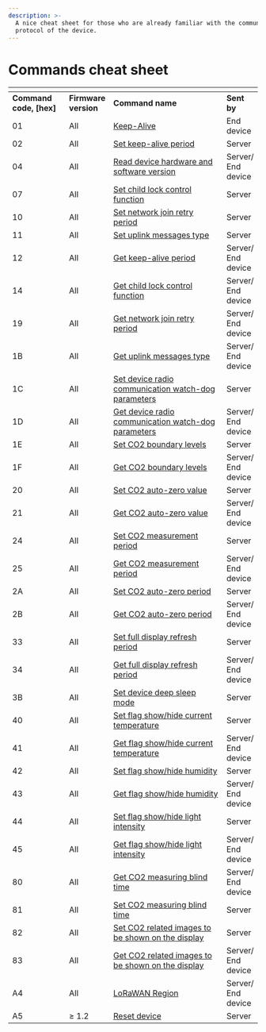 ```yaml
---
description: >-
  A nice cheat sheet for those who are already familiar with the communication
  protocol of the device.
---
```


# Commands cheat sheet



<table data-header-hidden><thead><tr><th width="140.66666666666669"></th><th></th><th width="429"></th><th></th></tr></thead><tbody><tr><td><strong>Command code, [hex]</strong></td><td><strong>Firmware version</strong></td><td><strong>Command name</strong></td><td><strong>Sent by</strong></td></tr><tr><td>01</td><td>All</td><td><a href="keep-alive.md">Keep-Alive</a></td><td>End device</td></tr><tr><td>02</td><td>All</td><td><a href="keep-alive.md#set">Set keep-alive period</a></td><td>Server</td></tr><tr><td>04</td><td>All</td><td><a href="get-firmware-and-hardware-version.md">Read device hardware and software version</a></td><td>Server/ End device</td></tr><tr><td>07</td><td>All</td><td><a href="child-lock.md#set">Set child lock control function</a></td><td>Server</td></tr><tr><td>10</td><td>All</td><td><a href="network-related-settings-and-others.md#set">Set network join retry period</a></td><td>Server</td></tr><tr><td>11</td><td>All</td><td><a href="uplink-types.md#set-uplink-messages-type-command-explanation">Set uplink messages type</a></td><td>Server</td></tr><tr><td>12</td><td>All</td><td><a href="keep-alive.md#get">Get keep-alive period</a></td><td>Server/ End device</td></tr><tr><td>14</td><td>All</td><td><a href="child-lock.md#get">Get child lock control function</a></td><td>Server/ End device</td></tr><tr><td>19</td><td>All</td><td><a href="network-related-settings-and-others.md#get">Get network join retry period</a></td><td>Server/ End device</td></tr><tr><td>1B</td><td>All</td><td><a href="uplink-types.md#get-uplink-messages-type-command-explanation">Get uplink messages type</a></td><td>Server/ End device</td></tr><tr><td>1C</td><td>All</td><td><a href="network-related-settings-and-others.md#set-1">Set device radio communication watch-dog parameters</a></td><td>Server</td></tr><tr><td>1D</td><td>All</td><td><a href="network-related-settings-and-others.md#get-1">Get device radio communication watch-dog parameters</a></td><td>Server/ End device</td></tr><tr><td>1E</td><td>All</td><td><a href="co2-measurement-settings.md#set-1">Set CO2 boundary levels</a></td><td>Server</td></tr><tr><td>1F</td><td>All</td><td><a href="co2-measurement-settings.md#get-1">Get CO2 boundary levels</a></td><td>Server/ End device</td></tr><tr><td>20</td><td>All</td><td><a href="co2-measurement-settings.md#set-2">Set CO2 auto-zero value</a></td><td>Server</td></tr><tr><td>21</td><td>All</td><td><a href="co2-measurement-settings.md#get-2">Get CO2 auto-zero value</a></td><td>Server/ End device</td></tr><tr><td>24</td><td>All</td><td><a href="co2-measurement-settings.md#set-3">Set CO2 measurement period</a></td><td>Server</td></tr><tr><td>25</td><td>All</td><td><a href="co2-measurement-settings.md#get-3">Get CO2 measurement period</a></td><td>Server/ End device</td></tr><tr><td>2A</td><td>All</td><td><a href="co2-measurement-settings.md#set-4">Set CO2 auto-zero period</a></td><td>Server</td></tr><tr><td>2B</td><td>All</td><td><a href="co2-measurement-settings.md#get-4">Get CO2 auto-zero period</a></td><td>Server/ End device</td></tr><tr><td>33</td><td>All</td><td><a href="network-related-settings-and-others.md#set-2">Set full display refresh period</a></td><td>Server</td></tr><tr><td>34</td><td>All</td><td><a href="network-related-settings-and-others.md#get-2">Get full display refresh period</a></td><td>Server/ End device</td></tr><tr><td>3B</td><td>All</td><td><a href="network-related-settings-and-others.md#deep-sleep-activation">Set device deep sleep mode</a></td><td>Server</td></tr><tr><td>40</td><td>All</td><td><a href="hiding-data-from-the-display.md#set">Set flag show/hide current temperature</a></td><td>Server</td></tr><tr><td>41</td><td>All</td><td><a href="hiding-data-from-the-display.md#get">Get flag show/hide current temperature</a></td><td>Server/ End device</td></tr><tr><td>42</td><td>All</td><td><a href="hiding-data-from-the-display.md#set-1">Set flag show/hide humidity</a></td><td>Server</td></tr><tr><td>43</td><td>All</td><td><a href="hiding-data-from-the-display.md#get-1">Get flag show/hide humidity</a></td><td>Server/ End device</td></tr><tr><td>44</td><td>All</td><td><a href="hiding-data-from-the-display.md#set-2">Set flag show/hide light intensity</a></td><td>Server</td></tr><tr><td>45</td><td>All</td><td><a href="hiding-data-from-the-display.md#get-2">Get flag show/hide light intensity</a></td><td>Server/ End device</td></tr><tr><td>80</td><td>All</td><td><a href="co2-measurement-settings.md#get">Get CO2 measuring blind time</a></td><td>Server/ End device</td></tr><tr><td>81</td><td>All</td><td><a href="co2-measurement-settings.md#set">Set CO2 measuring blind time</a></td><td>Server</td></tr><tr><td>82</td><td>All</td><td><a href="hiding-data-from-the-display.md#set-3">Set CO2 related images to be shown on the display</a></td><td>Server</td></tr><tr><td>83</td><td>All</td><td><a href="hiding-data-from-the-display.md#get-3">Get CO2 related images to be shown on the display</a></td><td>Server/ End device</td></tr><tr><td>A4</td><td>All</td><td><a href="network-related-settings-and-others.md#lorawan-region">LoRaWAN Region</a></td><td>Server/ End device</td></tr><tr><td>A5</td><td>≥ 1.2</td><td><a href="reset-device.md">Reset device</a></td><td>Server</td></tr></tbody></table>

